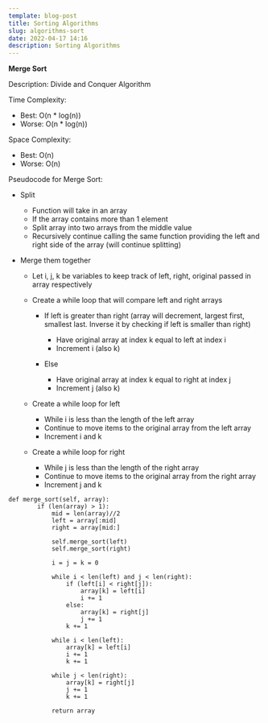 ```yaml
---
template: blog-post
title: Sorting Algorithms
slug: algorithms-sort
date: 2022-04-17 14:16
description: Sorting Algorithms
---
```

**Merge Sort**

Description: Divide and Conquer Algorithm 

Time Complexity: 

* Best: O(n * log(n))
* Worse: O(n * log(n))

Space Complexity:

* Best: O(n)
* Worse: O(n)

Pseudocode for Merge Sort:

* Split

  * Function will take in an array
  * If the array contains more than 1 element
  * Split array into two arrays from the middle value
  * Recursively continue calling the same function providing the left and right side of the array (will continue splitting)
* Merge them together

  * Let i, j, k be variables to keep track of left, right, original passed in array respectively
  * Create a while loop that will compare left and right arrays

    * If left is greater than right (array will decrement, largest first, smallest last. Inverse it by checking if left is smaller than right)

      * Have original array at index k equal to left at index i
      * Increment i (also k)
    * Else

      * Have original array at index k equal to right at index j
      * Increment j (also k)
  * Create a while loop for left

    * While i is less than the length of the left array
    * Continue to move items to the original array from the left array 
    * Increment i and k  
  * Create a while loop for right

    * While j is less than the length of the right array
    * Continue to move items to the original array from the right array
    * Increment j and k



```
def merge_sort(self, array):
        if (len(array) > 1):
            mid = len(array)//2
            left = array[:mid]
            right = array[mid:]
            
            self.merge_sort(left)
            self.merge_sort(right)

            i = j = k = 0
            
            while i < len(left) and j < len(right):
                if (left[i] < right[j]):
                    array[k] = left[i] 
                    i += 1 
                else: 
                    array[k] = right[j]
                    j += 1
                k += 1
            
            while i < len(left):
                array[k] = left[i]
                i += 1
                k += 1
            
            while j < len(right):
                array[k] = right[j]
                j += 1
                k += 1
            
            return array
```